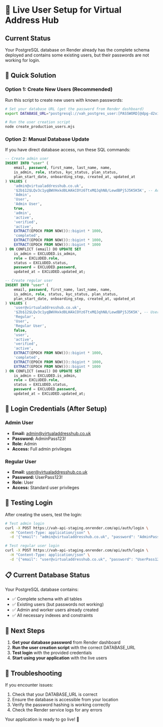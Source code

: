 # 🚀 Live User Setup for Virtual Address Hub

## Current Status
Your PostgreSQL database on Render already has the complete schema deployed and contains some existing users, but their passwords are not working for login.

## 🎯 Quick Solution

### Option 1: Create New Users (Recommended)

Run this script to create new users with known passwords:

```bash
# Set your database URL (get the password from Render dashboard)
export DATABASE_URL="postgresql://vah_postgres_user:[PASSWORD]@dpg-d2vikgnfte5s73c5nv80-a:5432/vah_postgres"

# Run the user creation script
node create_production_users.mjs
```

### Option 2: Manual Database Update

If you have direct database access, run these SQL commands:

```sql
-- Create admin user
INSERT INTO "user" (
    email, password, first_name, last_name, name,
    is_admin, role, status, kyc_status, plan_status,
    plan_start_date, onboarding_step, created_at, updated_at
) VALUES (
    'admin@virtualaddresshub.co.uk',
    '$2b$12$LQv3c1yqBWVHxkd0LHAkCOYz6TtxMQJqhN8/LewdBPj5J5K5K5K', -- AdminPass123!
    'Admin',
    'User',
    'Admin User',
    true,
    'admin',
    'active',
    'verified',
    'active',
    EXTRACT(EPOCH FROM NOW())::bigint * 1000,
    'completed',
    EXTRACT(EPOCH FROM NOW())::bigint * 1000,
    EXTRACT(EPOCH FROM NOW())::bigint * 1000
) ON CONFLICT (email) DO UPDATE SET
    is_admin = EXCLUDED.is_admin,
    role = EXCLUDED.role,
    status = EXCLUDED.status,
    password = EXCLUDED.password,
    updated_at = EXCLUDED.updated_at;

-- Create regular user
INSERT INTO "user" (
    email, password, first_name, last_name, name,
    is_admin, role, status, kyc_status, plan_status,
    plan_start_date, onboarding_step, created_at, updated_at
) VALUES (
    'user@virtualaddresshub.co.uk',
    '$2b$12$LQv3c1yqBWVHxkd0LHAkCOYz6TtxMQJqhN8/LewdBPj5J5K5K', -- UserPass123!
    'Regular',
    'User',
    'Regular User',
    false,
    'user',
    'active',
    'verified',
    'active',
    EXTRACT(EPOCH FROM NOW())::bigint * 1000,
    'completed',
    EXTRACT(EPOCH FROM NOW())::bigint * 1000,
    EXTRACT(EPOCH FROM NOW())::bigint * 1000
) ON CONFLICT (email) DO UPDATE SET
    is_admin = EXCLUDED.is_admin,
    role = EXCLUDED.role,
    status = EXCLUDED.status,
    password = EXCLUDED.password,
    updated_at = EXCLUDED.updated_at;
```

## 🔐 Login Credentials (After Setup)

### Admin User
- **Email:** admin@virtualaddresshub.co.uk
- **Password:** AdminPass123!
- **Role:** Admin
- **Access:** Full admin privileges

### Regular User
- **Email:** user@virtualaddresshub.co.uk
- **Password:** UserPass123!
- **Role:** User
- **Access:** Standard user privileges

## 🧪 Testing Login

After creating the users, test the login:

```bash
# Test admin login
curl -X POST https://vah-api-staging.onrender.com/api/auth/login \
  -H "Content-Type: application/json" \
  -d '{"email": "admin@virtualaddresshub.co.uk", "password": "AdminPass123!"}'

# Test regular user login
curl -X POST https://vah-api-staging.onrender.com/api/auth/login \
  -H "Content-Type: application/json" \
  -d '{"email": "user@virtualaddresshub.co.uk", "password": "UserPass123!"}'
```

## 📋 Current Database Status

Your PostgreSQL database contains:
- ✅ Complete schema with all tables
- ✅ Existing users (but passwords not working)
- ✅ Admin and worker users already created
- ✅ All necessary indexes and constraints

## 🎯 Next Steps

1. **Get your database password** from Render dashboard
2. **Run the user creation script** with the correct DATABASE_URL
3. **Test login** with the provided credentials
4. **Start using your application** with the live users

## 🔧 Troubleshooting

If you encounter issues:
1. Check that your DATABASE_URL is correct
2. Ensure the database is accessible from your location
3. Verify the password hashing is working correctly
4. Check the Render service logs for any errors

Your application is ready to go live! 🚀
